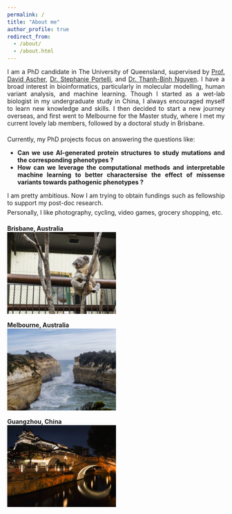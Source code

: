 ```yaml
---
permalink: /
title: "About me"
author_profile: true
redirect_from: 
  - /about/
  - /about.html
---
```


<div style="text-align: justify; margin-bottom: 20px;">
I am a PhD candidate in The University of Queensland, supervised by <a href="https://researchers.uq.edu.au/researcher/33027" target="_blank">Prof. David Ascher</a>, <a href="https://scholar.google.com/citations?user=UaA7NQsAAAAJ&hl=en" target="_blank">Dr. Stephanie Portelli</a>, and <a href="https://scholar.google.co.uk/citations?hl=en&user=tHGepncAAAAJ&view_op=list_works&sortby=pubdate" target="_blank">Dr. Thanh-Binh Nguyen</a>. I have a broad interest in bioinformatics, particularly in molecular modelling, human variant analysis, and machine learning. Though I started as a wet-lab biologist in my undergraduate study in China, I always encouraged myself to learn new knowledge and skills. I then decided to start a new journey overseas, and first went to Melbourne for the Master study, where I met my current lovely lab members, followed by a doctoral study in Brisbane. 
</div>

<div style="text-align: justify; margin-bottom: 5px;">
Currently, my PhD projects focus on answering the questions like:
</div>

<div style="text-align: justify; margin-bottom: 5px;">
  <ul>
    <li><b>Can we use AI-generated protein structures to study mutations and the corresponding phenotypes ?</b>
    </li>
    <li><b>How can we leverage the computational methods and interpretable machine learning to better charactersise the effect of missense variants towards pathogenic phenotypes ?</b></li>
  </ul>
</div>

<div style="text-align: justify; margin-bottom: 5px;">
I am pretty ambitious. Now I am trying to obtain fundings such as fellowship to support my post-doc research. 
</div>

<div style="text-align: justify; margin-bottom: 20px;">
Personally, I like photography, cycling, video games, grocery shopping, etc.
</div>


**Brisbane, Australia**
<br>
<img src="/images/koala/1713851532854.jpg" width="50%" height="50%">

**Melbourne, Australia**
<br>
<img src="/images/great_ocean_road/DSC02745.jpg" width="50%" height="50%">

**Guangzhou, China**
<br>
<img src="/images/guangzhou/DSC02472.jpg" width="50%" height="50%">

